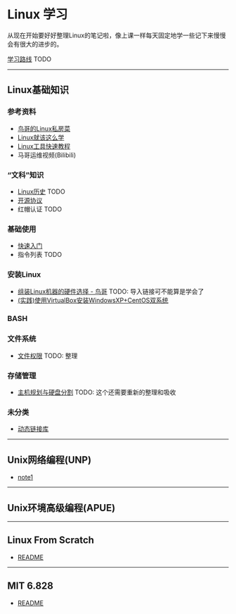 # Linux 学习

从现在开始要好好整理Linux的笔记啦，像上课一样每天固定地学一些记下来慢慢会有很大的进步的。

[学习路线](roadmap.md) TODO

<hr>

## Linux基础知识

### 参考资料
- [鸟哥的Linux私房菜](https://linux.vbird.org)
- [Linux就该这么学](https://www.linuxprobe.com/)
- [Linux工具快速教程](https://linuxtools-rst.readthedocs.io/zh_CN/latest/index.html)
- 马哥运维视频(Bilibili)

### “文科”知识
- [Linux历史](basic/history.md) TODO
- [开源协议](basic/opensource.md)
- 红帽认证 TODO
  
### 基础使用

- [快速入门](basic/quick_start.md)
- 指令列表 TODO

### 安装Linux

- [组装Linux机器的硬件选择 - 鸟哥](http://linux.vbird.org/linux_basic/0130designlinux.php#hardware_select) TODO: 导入链接可不能算是学会了
- [(实践)使用VirtualBox安装WindowsXP+CentOS双系统](basic/virtual_double_sys.md)

### BASH

### 文件系统

- [文件权限](basic/fs/access.md) TODO: 整理

### 存储管理

- [主机规划与硬盘分割](basic/storage/partition.md) TODO: 这个还需要重新的整理和吸收

### 未分类

- [动态链接库](basic/dynamic_link_lib.md)

<hr>

## Unix网络编程(UNP)

- [note1](unp/note1.md)

<hr>

## Unix环境高级编程(APUE)

<hr>

## Linux From Scratch

- [README](lfs/README.md)

<hr>

## MIT 6.828

- [README](mit6828/README.md)